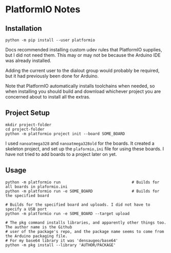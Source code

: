 # PlatformIO Notes

## Installation

`python -m pip install --user platformio`

Docs recommended installing custom udev rules that PlatformIO supplies, but I did not need them. This may or may not be because the Arduino IDE was already installed.

Adding the current user to the dialout group would probably be required, but it had previously been done for Arduino.

Note that PlatformIO automatically installs toolchains when needed, so when installing you should build and download whichever project you are concerned about to install all the extras.

## Project Setup

~~~
mkdir project-folder
cd project-folder
python -m platformio project init --board SOME_BOARD
~~~

I used `nanoatmega328` and `nanoatmega328old` for the boards. It created a skeleton project, and set up the `plaformio,ini` file for using these boards. I have not tried to add boards to a project later on yet.

## Usage

~~~
python -m platformio run                               # Builds for all boards in plaformio.ini
python -m platformio run -e SOME_BOARD                 # Builds for the specified board

# Builds for the specified board and uploads. I did not have to specify a USB port
python -m platformio run -e SOME_BOARD --target upload 

# The pkg command installs libraries, and apparently other things too. The author name is the Github
# user of the package's repo, and the package name seems to come from the Arduino packaging file.
# For my base64 library it was 'densaugeo/base64'
python -m pkg install --library 'AUTHOR/PACKAGE'
~~~
